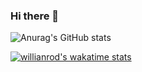 ### Hi there 👋

<!--
**centinna-l/centinna-l** is a ✨ _special_ ✨ repository because its `README.md` (this file) appears on your GitHub profile.

Here are some ideas to get you started:

- 🔭 I’m currently working on ...
- 🌱 I’m currently learning ...
- 👯 I’m looking to collaborate on ...
- 🤔 I’m looking for help with ...
- 💬 Ask me about ...
- 📫 How to reach me: ...
- 😄 Pronouns: ...
- ⚡ Fun fact: ...
-->

![Anurag's GitHub stats](https://github-readme-stats.vercel.app/api?username=centinna-l&show_icons=true)

[![willianrod's wakatime stats](https://github-readme-stats.vercel.app/api/wakatime?username=centinna-l)](https://github.com/anuraghazra/github-readme-stats)


